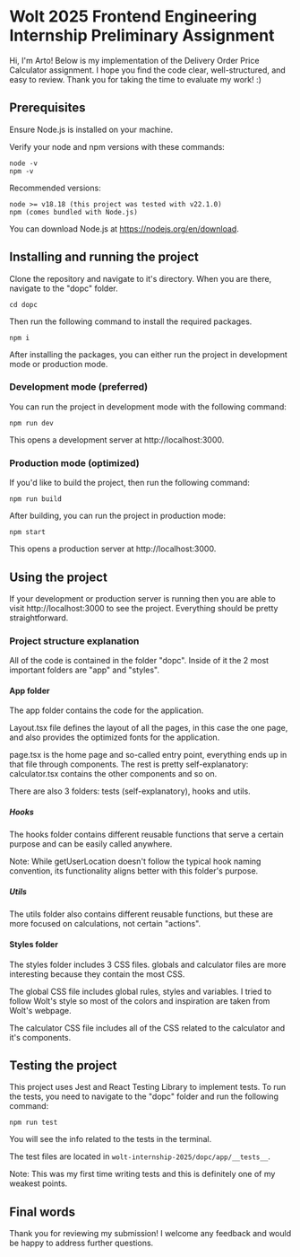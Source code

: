 # Wolt 2025 Frontend Engineering Internship Preliminary Assignment
Hi, I'm Arto! Below is my implementation of the Delivery Order Price Calculator assignment. I hope you find the code clear, well-structured, and easy to review. Thank you for taking the time to evaluate my work! :)

## Prerequisites 
Ensure Node.js is installed on your machine.

Verify your node and npm versions with these commands:
```
node -v
npm -v
```
Recommended versions:
```
node >= v18.18 (this project was tested with v22.1.0)
npm (comes bundled with Node.js)
```
You can download Node.js at https://nodejs.org/en/download. 


## Installing and running the project
Clone the repository and navigate to it's directory. When you are there, navigate to the "dopc" folder.
```
cd dopc
```
Then run the following command to install the required packages.
```
npm i
```
After installing the packages, you can either run the project in development mode or production mode.

### Development mode (preferred)
You can run the project in development mode with the following command:
```
npm run dev
```
This opens a development server at http://localhost:3000.

### Production mode (optimized)
If you'd like to build the project, then run the following command:
```
npm run build
```
After building, you can run the project in production mode:
```
npm start
```
This opens a production server at http://localhost:3000.

## Using the project
If your development or production server is running then you are able to visit http://localhost:3000 to see the project. Everything should be pretty straightforward.

### Project structure explanation
All of the code is contained in the folder "dopc". Inside of it the 2 most important folders are "app" and "styles".

#### App folder
The app folder contains the code for the application. 

Layout.tsx file defines the layout of all the pages, in this case the one page, and also provides the optimized fonts for the application.

page.tsx is the home page and so-called entry point, everything ends up in that file through components. The rest is pretty self-explanatory: calculator.tsx contains the other components and so on. 

There are also 3 folders: tests (self-explanatory), hooks and utils. 

##### Hooks
The hooks folder contains different reusable functions that serve a certain purpose and can be easily called anywhere. 

Note: While getUserLocation doesn't follow the typical hook naming convention, its functionality aligns better with this folder's purpose.

##### Utils
The utils folder also contains different reusable functions, but these are more focused on calculations, not certain "actions". 

#### Styles folder
The styles folder includes 3 CSS files. globals and calculator files are more interesting because they contain the most CSS. 

The global CSS file includes global rules, styles and variables. I tried to follow Wolt's style so most of the colors and inspiration are taken from Wolt's webpage. 

The calculator CSS file includes all of the CSS related to the calculator and it's components.

## Testing the project
This project uses Jest and React Testing Library to implement tests. To run the tests, you need to navigate to the "dopc" folder and run the following command:
```
npm run test
```
You will see the info related to the tests in the terminal.

The test files are located in ```wolt-internship-2025/dopc/app/__tests__```.

Note: This was my first time writing tests and this is definitely one of my weakest points.

## Final words
Thank you for reviewing my submission! I welcome any feedback and would be happy to address further questions.

